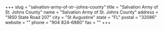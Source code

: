 +++
slug = "salvation-army-of-st--johns-county"
title = "Salvation Army of St. Johns County"
name = "Salvation Army of St. Johns County"
address = "1850 State Road 207"
city = "St Augustine"
state = "FL"
postal = "32086"
website = ""
phone = "904 824-6880"
fax = ""
+++

